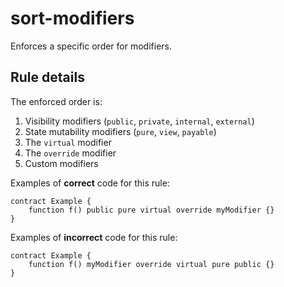 # sort-modifiers

Enforces a specific order for modifiers.

## Rule details

The enforced order is:

1. Visibility modifiers (`public`, `private`, `internal`, `external`)
2. State mutability modifiers (`pure`, `view`, `payable`)
3. The `virtual` modifier
4. The `override` modifier
5. Custom modifiers

Examples of **correct** code for this rule:

```solidity
contract Example {
    function f() public pure virtual override myModifier {}
}
```

Examples of **incorrect** code for this rule:

```solidity
contract Example {
    function f() myModifier override virtual pure public {}
}
```
